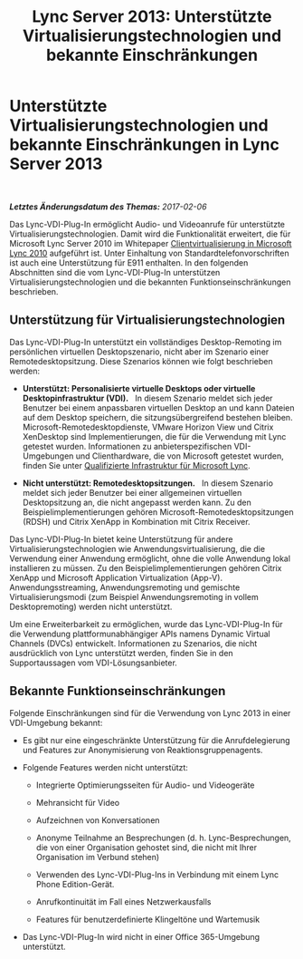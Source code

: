 ﻿---
title: 'Lync Server 2013: Unterstützte Virtualisierungstechnologien und bekannte Einschränkungen'
TOCTitle: Unterstützte Virtualisierungstechnologien und bekannte Einschränkungen
ms:assetid: 6d3d749d-e840-4c05-afae-d6e69e7616aa
ms:mtpsurl: https://technet.microsoft.com/de-de/library/JJ204982(v=OCS.15)
ms:contentKeyID: 49294329
ms.date: 02/06/2017
mtps_version: v=OCS.15
ms.translationtype: HT
---

# Unterstützte Virtualisierungstechnologien und bekannte Einschränkungen in Lync Server 2013

 

_**Letztes Änderungsdatum des Themas:** 2017-02-06_

Das Lync-VDI-Plug-In ermöglicht Audio- und Videoanrufe für unterstützte Virtualisierungstechnologien. Damit wird die Funktionalität erweitert, die für Microsoft Lync Server 2010 im Whitepaper [Clientvirtualisierung in Microsoft Lync 2010](http://go.microsoft.com/fwlink/?linkid=330447) aufgeführt ist. Unter Einhaltung von Standardtelefonvorschriften ist auch eine Unterstützung für E911 enthalten. In den folgenden Abschnitten sind die vom Lync-VDI-Plug-In unterstützen Virtualisierungstechnologien und die bekannten Funktionseinschränkungen beschrieben.

## Unterstützung für Virtualisierungstechnologien

Das Lync-VDI-Plug-In unterstützt ein vollständiges Desktop-Remoting im persönlichen virtuellen Desktopszenario, nicht aber im Szenario einer Remotedesktopsitzung. Diese Szenarios können wie folgt beschrieben werden:

  - **Unterstützt: Personalisierte virtuelle Desktops oder virtuelle Desktopinfrastruktur (VDI).**   In diesem Szenario meldet sich jeder Benutzer bei einem anpassbaren virtuellen Desktop an und kann Dateien auf dem Desktop speichern, die sitzungsübergreifend bestehen bleiben. Microsoft-Remotedesktopdienste, VMware Horizon View und Citrix XenDesktop sind Implementierungen, die für die Verwendung mit Lync getestet wurden. Informationen zu anbieterspezifischen VDI-Umgebungen und Clienthardware, die von Microsoft getestet wurden, finden Sie unter [Qualifizierte Infrastruktur für Microsoft Lync](http://go.microsoft.com/fwlink/?linkid=313435).

  - **Nicht unterstützt: Remotedesktopsitzungen.**   In diesem Szenario meldet sich jeder Benutzer bei einer allgemeinen virtuellen Desktopsitzung an, die nicht angepasst werden kann. Zu den Beispielimplementierungen gehören Microsoft-Remotedesktopsitzungen (RDSH) und Citrix XenApp in Kombination mit Citrix Receiver.

Das Lync-VDI-Plug-In bietet keine Unterstützung für andere Virtualisierungstechnologien wie Anwendungsvirtualisierung, die die Verwendung einer Anwendung ermöglicht, ohne die volle Anwendung lokal installieren zu müssen. Zu den Beispielimplementierungen gehören Citrix XenApp und Microsoft Application Virtualization (App-V). Anwendungsstreaming, Anwendungsremoting und gemischte Virtualisierungsmodi (zum Beispiel Anwendungsremoting in vollem Desktopremoting) werden nicht unterstützt.

Um eine Erweiterbarkeit zu ermöglichen, wurde das Lync-VDI-Plug-In für die Verwendung plattformunabhängiger APIs namens Dynamic Virtual Channels (DVCs) entwickelt. Informationen zu Szenarios, die nicht ausdrücklich von Lync unterstützt werden, finden Sie in den Supportaussagen vom VDI-Lösungsanbieter.

## Bekannte Funktionseinschränkungen

Folgende Einschränkungen sind für die Verwendung von Lync 2013 in einer VDI-Umgebung bekannt:

  - Es gibt nur eine eingeschränkte Unterstützung für die Anrufdelegierung und Features zur Anonymisierung von Reaktionsgruppenagents.

  - Folgende Features werden nicht unterstützt:
    
      - Integrierte Optimierungsseiten für Audio- und Videogeräte
    
      - Mehransicht für Video
    
      - Aufzeichnen von Konversationen
    
      - Anonyme Teilnahme an Besprechungen (d. h. Lync-Besprechungen, die von einer Organisation gehostet sind, die nicht mit Ihrer Organisation im Verbund stehen)
    
      - Verwenden des Lync-VDI-Plug-Ins in Verbindung mit einem Lync Phone Edition-Gerät.
    
      - Anrufkontinuität im Fall eines Netzwerkausfalls
    
      - Features für benutzerdefinierte Klingeltöne und Wartemusik

  - Das Lync-VDI-Plug-In wird nicht in einer Office 365-Umgebung unterstützt.

